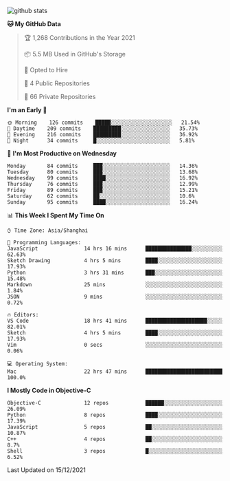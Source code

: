 
![github stats](https://github-readme-stats.vercel.app/api?username=ChesterYue&show_icons=true&count_private=true)

<!-- ![wakatime](https://github-readme-stats.vercel.app/api/wakatime?username=ChesterYue&layout=compact) -->

<!-- ![wakatime](https://github-readme-stats.vercel.app/api/top-langs/?username=ChesterYue&layout=compact) -->

<!--START_SECTION:waka-->
**🐱 My GitHub Data** 

> 🏆 1,268 Contributions in the Year 2021
 > 
> 📦 5.5 MB Used in GitHub's Storage 
 > 
> 💼 Opted to Hire
 > 
> 📜 4 Public Repositories 
 > 
> 🔑 66 Private Repositories  
 > 
**I'm an Early 🐤** 

```text
🌞 Morning    126 commits    █████░░░░░░░░░░░░░░░░░░░░   21.54% 
🌆 Daytime    209 commits    █████████░░░░░░░░░░░░░░░░   35.73% 
🌃 Evening    216 commits    █████████░░░░░░░░░░░░░░░░   36.92% 
🌙 Night      34 commits     █░░░░░░░░░░░░░░░░░░░░░░░░   5.81%

```
📅 **I'm Most Productive on Wednesday** 

```text
Monday       84 commits     ███░░░░░░░░░░░░░░░░░░░░░░   14.36% 
Tuesday      80 commits     ███░░░░░░░░░░░░░░░░░░░░░░   13.68% 
Wednesday    99 commits     ████░░░░░░░░░░░░░░░░░░░░░   16.92% 
Thursday     76 commits     ███░░░░░░░░░░░░░░░░░░░░░░   12.99% 
Friday       89 commits     ███░░░░░░░░░░░░░░░░░░░░░░   15.21% 
Saturday     62 commits     ██░░░░░░░░░░░░░░░░░░░░░░░   10.6% 
Sunday       95 commits     ████░░░░░░░░░░░░░░░░░░░░░   16.24%

```


📊 **This Week I Spent My Time On** 

```text
⌚︎ Time Zone: Asia/Shanghai

💬 Programming Languages: 
JavaScript               14 hrs 16 mins      ███████████████░░░░░░░░░░   62.63% 
Sketch Drawing           4 hrs 5 mins        ████░░░░░░░░░░░░░░░░░░░░░   17.93% 
Python                   3 hrs 31 mins       ███░░░░░░░░░░░░░░░░░░░░░░   15.48% 
Markdown                 25 mins             ░░░░░░░░░░░░░░░░░░░░░░░░░   1.84% 
JSON                     9 mins              ░░░░░░░░░░░░░░░░░░░░░░░░░   0.72%

🔥 Editors: 
VS Code                  18 hrs 41 mins      ████████████████████░░░░░   82.01% 
Sketch                   4 hrs 5 mins        ████░░░░░░░░░░░░░░░░░░░░░   17.93% 
Vim                      0 secs              ░░░░░░░░░░░░░░░░░░░░░░░░░   0.06%

💻 Operating System: 
Mac                      22 hrs 47 mins      █████████████████████████   100.0%

```

**I Mostly Code in Objective-C** 

```text
Objective-C              12 repos            ██████░░░░░░░░░░░░░░░░░░░   26.09% 
Python                   8 repos             ████░░░░░░░░░░░░░░░░░░░░░   17.39% 
JavaScript               5 repos             ██░░░░░░░░░░░░░░░░░░░░░░░   10.87% 
C++                      4 repos             ██░░░░░░░░░░░░░░░░░░░░░░░   8.7% 
Shell                    3 repos             █░░░░░░░░░░░░░░░░░░░░░░░░   6.52%

```



 Last Updated on 15/12/2021
<!--END_SECTION:waka-->